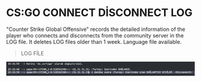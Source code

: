 # CS:GO CONNECT DİSCONNECT LOG
"Counter Strike Global Offensive" records the detailed information of the player who connects and disconnects from the community server in the LOG file. It deletes LOG files older than 1 week. Language file available.

> LOG FİLE

![LOG FİLE](/image/LOGFILE.PNG)
